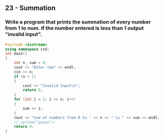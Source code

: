 ## 23 - Summation
### Write a program that prints the summation of every number from 1 to num. if the number entered is less than 1 output "invalid input". 
```cpp
#include <iostream>
using namespace std;
int main()
{
    int n, sum = 0;
    cout << "Enter num" << endl;
    cin >> n;
    if (n < 1)
    {
        cout << "Invalid Input\n";
        return 0;
    }
    for (int i = 1; i <= n; i++)
    {
        sum += i;
    }
    cout << "sum of numbers from 0 to " << n << " is " << sum << endl;
    // system("pause");
    return 0;
}
